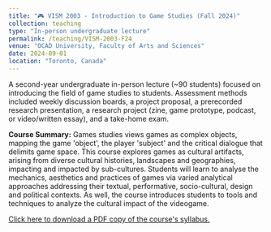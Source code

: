 ```yaml
---
title: "🎮 VISM 2003 - Introduction to Game Studies (Fall 2024)"
collection: teaching
type: "In-person undergraduate lecture"
permalink: /teaching/VISM-2003-F24
venue: "OCAD University, Faculty of Arts and Sciences"
date: 2024-09-01
location: "Toronto, Canada"
---
```


A second-year undergraduate in-person lecture (~90 students) focused on introducing the field of game studies to students. Assessment methods included weekly discussion boards, a project proposal, a prerecorded research presentation, a research project (zine, game prototype, podcast, or video/written essay), and a take-home exam.

<b>Course Summary:</b> Games studies views games as complex objects, mapping the game 'object', the player 'subject' and the critical dialogue that delimits game space. This course explores games as cultural artifacts, arising from diverse cultural histories, landscapes and geographies, impacting and impacted by sub-cultures. Students will learn to analyse the mechanics, aesthetics and practices of games via varied analytical approaches addressing their textual, performative, socio-cultural, design and political contexts. As well, the course introduces students to tools and techniques to analyze the cultural impact of the videogame.

[Click here to download a PDF copy of the course's syllabus.](VISM-2003-F24.pdf)

